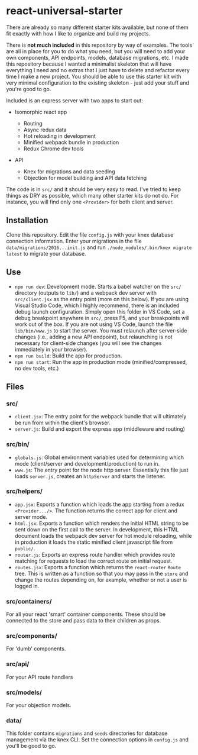 # react-universal-starter

There are already so many different starter kits available, but none of them fit exactly with how I like to organize and build my projects.

There is **not much included** in this repository by way of examples. The tools are all in place for you to do what you need, but you will need to add your own components, API endpoints, models, database migrations, etc. I made this repository because I wanted a minimalist skeleton that will have everything I need and no extras that I just have to delete and refactor every time I make a new project. You should be able to use this starter kit with very minimal configuration to the existing skeleton - just add your stuff and you're good to go.

Included is an express server with two apps to start out:

- Isomorphic react app
    - Routing
    - Async redux data
    - Hot reloading in development
    - Minified webpack bundle in production
    - Redux Chrome dev tools

- API
    - Knex for migrations and data seeding
    - Objection for model building and API data fetching

The code is in `src/` and it should be very easy to read. I've tried to keep things as DRY as possible, which many other starter kits do not do. For instance, you will find only one `<Provider>` for both client and server.

## Installation

Clone this repository. Edit the file `config.js` with your knex database connection information. Enter your migrations in the file `data/migrations/2016...init.js` and run `./node_modules/.bin/knex migrate latest` to migrate your database.

## Use

- `npm run dev`: Development mode. Starts a babel watcher on the `src/` directory (outputs to `lib/`) and a webpack dev server with `src/client.jsx` as the entry point (more on this below). If you are using Visual Studio Code, which I highly recommend, there is an included debug launch configuration. Simply open this folder in VS Code, set a debug breakpoint anywhere in `src/`, press F5, and your breakpoints will work out of the box. If you are not using VS Code, launch the file `lib/bin/www.js` to start the server. You must relaunch after server-side changes (i.e., adding a new API endpoint), but relaunching is not necessary for client-side changes (you will see the changes immediately in your browser).
- `npm run build`: Build the app for production.
- `npm run start`: Run the app in production mode (minified/compressed, no dev tools, etc.)

## Files

### src/

- `client.jsx`: The entry point for the webpack bundle that will ultimately be run from within the client's browser.
- `server.js`: Build and export the express app (middleware and routing)

### src/bin/

- `globals.js`: Global environment variables used for determining which mode (client/server and development/production) to run in.
- `www.js`: The entry point for the node http server. Essentially this file just loads `server.js`, creates an `httpServer` and starts the listener.

### src/helpers/

- `app.jsx`: Exports a function which loads the app starting from a redux `<Provider.../>`. The function returns the correct app for client and server mode.
- `html.jsx`: Exports a function which renders the initial HTML string to be sent down on the first call to the server. In development, this HTML document loads the webpack dev server for hot module reloading, while in production it loads the static minified client javascript file from `public/`.
- `router.js`: Exports an express route handler which provides route matching for requests to load the correct route on initial request.
- `routes.jsx`: Exports a function which returns the `react-router` `Route` tree. This is written as a function so that you may pass in the `store` and change the routes depending on, for example, whether or not a user is logged in.

### src/containers/

For all your react 'smart' container components. These should be connected to the store and pass data to their children as props.

### src/components/

For 'dumb' components.

### src/api/

For your API route handlers

### src/models/

For your objection models.

### data/

This folder contains `migrations` and `seeds` directories for database management via the knex CLI. Set the connection options in `config.js` and you'll be good to go.

